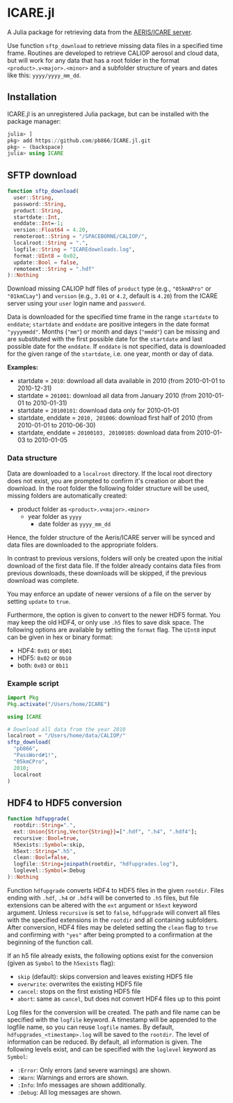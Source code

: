 ICARE.jl
========

A Julia package for retrieving data from the
[AERIS/ICARE server](http://www.icare.univ-lille1.fr/).

Use function `sftp_download` to retrieve missing data files in a specified time frame.
Routines are developed to retrieve CALIOP aerosol and cloud data, but will work for any
data that has a root folder in the format `<product>.v<major>.<minor>` and a subfolder
structure of years and dates like this: `yyyy/yyyy_mm_dd`.

Installation
------------

ICARE.jl is an unregistered Julia package, but can be installed with the package manager:

```julia
julia> ]
pkg> add https://github.com/pb866/ICARE.jl.git
pkg> ← (backspace)
julia> using ICARE
```

SFTP download
-------------

```julia
function sftp_download(
  user::String,
  password::String,
  product::String,
  startdate::Int,
  enddate::Int=-1;
  version::Float64 = 4.20,
  remoteroot::String = "/SPACEBORNE/CALIOP/",
  localroot::String = ".",
  logfile::String = "ICAREdownloads.log",
  format::UInt8 = 0x02,
  update::Bool = false,
  remoteext::String = ".hdf"
)::Nothing
```

Download missing CALIOP hdf files of `product` type (e.g., `"05kmAPro"` or `"01kmCLay"`)
and `version` (e.g., `3.01` or `4.2`, default is `4.20`) from the ICARE server
using your `user` login name and `password`.

Data is downloaded for the specified time frame in the range `startdate` to `enddate`;
`startdate` and `enddate` are positive integers in the date format `"yyyymmdd"`.
Months (`"mm"`) or month and days (`"mmdd"`) can be missing and are substituted with the first
possible date for the `startdate` and last possible date for the `enddate`.
If `enddate` is not specified, data is downloaded for the given range of the `startdate`,
i.e. one year, month or day of data.

**Examples:**

- startdate = `2010`: download all data available in 2010 (from 2010-01-01 to 2010-12-31)
- startdate = `201001`: download all data from January 2010 (from 2010-01-01 to 2010-01-31)
- startdate = `20100101`: download data only for 2010-01-01
- startdate, enddate = `2010, 201006`: download first half of 2010 (from 2010-01-01 to 2010-06-30)
- startdate, enddate = `20100103, 20100105`: download data from 2010-01-03 to 2010-01-05

### Data structure

Data are downloaded to a `localroot` directory. If the local root directory does not
exist, you are prompted to confirm it's creation or abort the download.
In the root folder the following folder structure will be used, missing folders are
automatically created:

- product folder as `<product>.v<major>.<minor>`
  - year folder as `yyyy`
    - date folder as `yyyy_mm_dd`

Hence, the folder structure of the Aeris/ICARE server will be synced and data files
are downloaded to the appropriate folders.

In contrast to previous versions, folders will only be created upon the initial download
of the first data file. If the folder already contains data files from previous downloads,
these downloads will be skipped, if the previous download was complete.

You may enforce an update of newer versions of a file on the server by setting
`update` to `true`.

Furthermore, the option is given to convert to the newer HDF5 format. You may keep the old
HDF4, or only use `.h5` files to save disk space. The following options are available by
setting the `format` flag. The `UInt8` input can be given in hex or binary format:

- HDF4: `0x01` or `0b01`
- HDF5: `0x02` or `0b10`
- both: `0x03` or `0b11`

### Example script

```julia
import Pkg
Pkg.activate("/Users/home/ICARE")

using ICARE

# Download all data from the year 2010
localroot = "/Users/home/data/CALIOP/"
sftp_download(
  "pb866",
  "PassWord#1!",
  "05kmCPro",
  2010;
  localroot
)
```

HDF4 to HDF5 conversion
-----------------------

```julia
function hdfupgrade(
  rootdir::String=".",
  ext::Union{String,Vector{String}}=[".hdf", ".h4", ".hdf4"];
  recursive::Bool=true,
  h5exists::Symbol=:skip,
  h5ext::String=".h5",
  clean::Bool=false,
  logfile::String=joinpath(rootdir, "hdfupgrades.log"),
  loglevel::Symbol=:Debug
)::Nothing
```

Function `hdfupgrade` converts HDF4 to HDF5 files in the given `rootdir`.
Files ending with `.hdf`, `.h4` or `.hdf4` will be converted to `.h5` files,
but file extensions can be altered with the `ext` argument or `h5ext` keyword argument.
Unless `recursive` is set to `false`, `hdfupgrade` will convert all files with the 
specified extensions in the `rootdir` and all containing subfolders.
After conversion, HDF4 files may be deleted setting the `clean` flag to `true` and
confirming with `"yes"` after being prompted to a confirmation at the beginning of the
function call.

If an h5 file already exists, the following options exist for the conversion
(given as `Symbol` to the `h5exists` flag):

- `skip` (default): skips conversion and leaves existing HDF5 file
- `overwrite`: overwrites the existing HDF5 file
- `cancel`: stops on the first existing HDF5 file
- `abort`: same as `cancel`, but does not convert HDF4 files up to this point

Log files for the conversion will be created. The path and file name can be specified
with the `logfile` keyword. A timestamp will be appended to the logfile name, so you
can reuse `logfile` names. By default, `hdfupgrades_<timestamp>.log` will be saved to
the `rootdir`.
The level of information can be reduced. By default, all information is given. The 
following levels exist, and can be specified with the `loglevel` keyword as `Symbol`:

- `:Error`: Only errors (and severe warnings) are shown.
- `:Warn`: Warnings and errors are shown.
- `:Info`: Info messages are shown additionally.
- `:Debug`: All log messages are shown.
